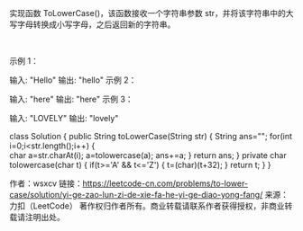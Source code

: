 实现函数 ToLowerCase()，该函数接收一个字符串参数 str，并将该字符串中的大写字母转换成小写字母，之后返回新的字符串。

 

示例 1：

输入: "Hello"
输出: "hello"
示例 2：

输入: "here"
输出: "here"
示例 3：

输入: "LOVELY"
输出: "lovely"


class Solution {
    public String toLowerCase(String str) {
        String ans="";
        for(int i=0;i<str.length();i++)
        {   
            char a=str.charAt(i);
            a=tolowercase(a);
            ans+=a;
        }
        return ans;
    }
    private char tolowercase(char t)
    {
        if(t>='A' && t<='Z')
        {
            t=(char)(t+32);
        }
        return t;
    }
}

作者：wsxcv
链接：https://leetcode-cn.com/problems/to-lower-case/solution/yi-ge-zao-lun-zi-de-xie-fa-he-yi-ge-diao-yong-fang/
来源：力扣（LeetCode）
著作权归作者所有。商业转载请联系作者获得授权，非商业转载请注明出处。